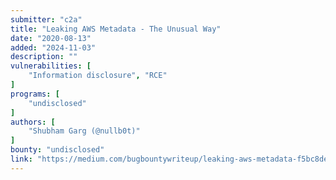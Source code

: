 ```yaml
---
submitter: "c2a"
title: "Leaking AWS Metadata - The Unusual Way"
date: "2020-08-13"
added: "2024-11-03"
description: ""
vulnerabilities: [
    "Information disclosure", "RCE"
]
programs: [
    "undisclosed"
]
authors: [
    "Shubham Garg (@nullb0t)"
]
bounty: "undisclosed"
link: "https://medium.com/bugbountywriteup/leaking-aws-metadata-f5bc8de03284"
---
```




